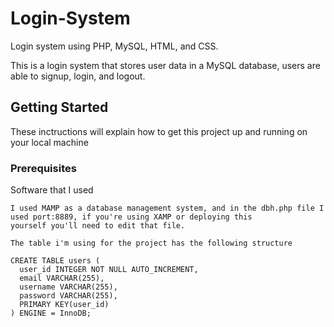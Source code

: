 # Login-System
Login system using PHP, MySQL, HTML, and CSS.

This is a login system that stores user data in a MySQL database, users are able to signup, login, and logout.

## Getting Started

These inctructions will explain how to get this project up and running on your local machine

### Prerequisites

Software that I used

```
I used MAMP as a database management system, and in the dbh.php file I used port:8889, if you're using XAMP or deploying this
yourself you'll need to edit that file.

The table i'm using for the project has the following structure

CREATE TABLE users (
  user_id INTEGER NOT NULL AUTO_INCREMENT,
  email VARCHAR(255),
  username VARCHAR(255),
  password VARCHAR(255),
  PRIMARY KEY(user_id)
) ENGINE = InnoDB;

